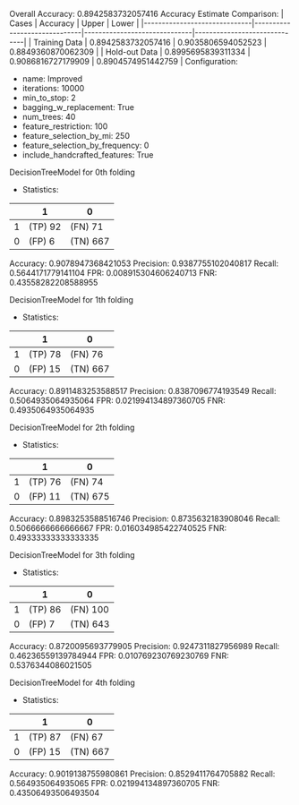 
Overall Accuracy: 0.8942583732057416
Accuracy Estimate Comparison: 
|            Cases             |           Accuracy           |            Upper             |            Lower             |
|------------------------------|------------------------------|------------------------------|------------------------------|
|        Training Data         |      0.8942583732057416      |      0.9035806594052523      |      0.8849360870062309      |
|        Hold-out Data         |      0.8995695839311334      |      0.9086816727179909      |      0.8904574951442759      |
Configuration:
 * name: Improved
 * iterations: 10000
 * min_to_stop: 2
 * bagging_w_replacement: True
 * num_trees: 40
 * feature_restriction: 100
 * feature_selection_by_mi: 250
 * feature_selection_by_frequency: 0
 * include_handcrafted_features: True

DecisionTreeModel for 0th folding
* Statistics: 

|          |    1     |    0     |
|----------|----------|----------|
|    1     | (TP) 92  | (FN) 71  |
|    0     |  (FP) 6  | (TN) 667 |
Accuracy: 0.9078947368421053
Precision: 0.9387755102040817
Recall: 0.5644171779141104
FPR: 0.008915304606240713
FNR: 0.43558282208588955


DecisionTreeModel for 1th folding
* Statistics: 

|          |    1     |    0     |
|----------|----------|----------|
|    1     | (TP) 78  | (FN) 76  |
|    0     | (FP) 15  | (TN) 667 |
Accuracy: 0.8911483253588517
Precision: 0.8387096774193549
Recall: 0.5064935064935064
FPR: 0.021994134897360705
FNR: 0.4935064935064935


DecisionTreeModel for 2th folding
* Statistics: 

|          |    1     |    0     |
|----------|----------|----------|
|    1     | (TP) 76  | (FN) 74  |
|    0     | (FP) 11  | (TN) 675 |
Accuracy: 0.8983253588516746
Precision: 0.8735632183908046
Recall: 0.5066666666666667
FPR: 0.016034985422740525
FNR: 0.49333333333333335


DecisionTreeModel for 3th folding
* Statistics: 

|          |    1     |    0     |
|----------|----------|----------|
|    1     | (TP) 86  | (FN) 100 |
|    0     |  (FP) 7  | (TN) 643 |
Accuracy: 0.8720095693779905
Precision: 0.9247311827956989
Recall: 0.46236559139784944
FPR: 0.010769230769230769
FNR: 0.5376344086021505


DecisionTreeModel for 4th folding
* Statistics: 

|          |    1     |    0     |
|----------|----------|----------|
|    1     | (TP) 87  | (FN) 67  |
|    0     | (FP) 15  | (TN) 667 |
Accuracy: 0.9019138755980861
Precision: 0.8529411764705882
Recall: 0.564935064935065
FPR: 0.021994134897360705
FNR: 0.43506493506493504
